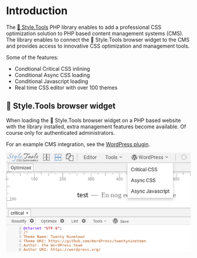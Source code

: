 # Introduction

The [📐 Style.Tools](https://style.tools/) PHP library enables to add a professional CSS optimization solution to PHP based content management systems (CMS). The library enables to connect the 📐 Style.Tools browser widget to the CMS and provides access to innovative CSS optimization and management tools.

Some of the features:

- Condtional Critical CSS inlining
- Conditional Async CSS loading
- Conditional Javascript loading
- Real time CSS editor with over 100 themes

## 📐 Style.Tools browser widget

When loading the 📐 Style.Tools browser widget on a PHP based website with the library installed, extra management features become available. Of course only for authenticated administrators.

For an example CMS integration, see the [WordPress plugin](../wordpress/README.md).

![📐 Style.Tools widget: extra menu for WordPress](../gitbook/images/wp-styletools-menu.png)
